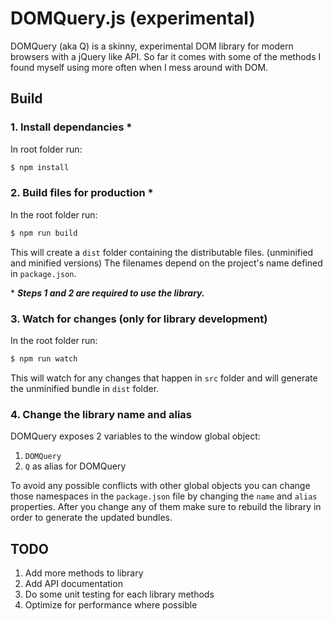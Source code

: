 # DOMQuery.js (experimental)
DOMQuery (aka Q) is a skinny, experimental DOM library for modern browsers with a jQuery like API. So far it comes with some of the methods I found myself using more often when I mess around with DOM.

## Build

### 1. Install dependancies \*
In root folder run:
```sh
$ npm install
```

### 2. Build files for production \*
In the root folder run:
```sh
$ npm run build
```
This will create a ```dist``` folder containing the distributable files. (unminified and minified versions)
The filenames depend on the project's name defined in ```package.json```.

\* ***Steps 1 and 2 are required to use the library.***

### 3. Watch for changes (only for library development)
In the root folder run:
```sh
$ npm run watch
```
This will watch for any changes that happen in ```src``` folder and will generate the unminified bundle in ```dist``` folder.

### 4. Change the library name and alias
DOMQuery exposes 2 variables to the window global object:

1. ```DOMQuery```
2. ```Q``` as alias for DOMQuery

To avoid any possible conflicts with other global objects you can change those namespaces in the ```package.json``` file by changing the ```name``` and ```alias``` properties. After you change any of them make sure to rebuild the library in order to generate the updated bundles.

## TODO
1. Add more methods to library
2. Add API documentation
3. Do some unit testing for each library methods
4. Optimize for performance where possible
